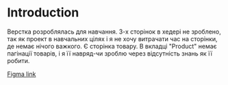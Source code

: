 # Introduction

Верстка розроблялась для навчання. 3-х сторінок в хедері не зроблено, так як проект в навчальних цілях і я не хочу витрачати час на сторінки, де немає нічого важкого. Є сторінка товару. В вкладці "Product" немає пагінації товарів, і я її навряд-чи зроблю через відсутність знань як її робити.

[Figma link](<https://www.figma.com/file/KcOlgyZ82g8rKmzW6ZMeYA/Lalasia---Furniture-Website-(Copy)-(Copy)?node-id=2%3A6865&mode=dev>)

